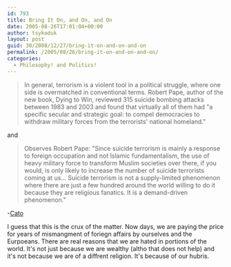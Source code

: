 ```yaml
---
id: 793
title: Bring It On, and On, and On
date: 2005-08-26T17:01:04+00:00
author: tsykoduk
layout: post
guid: 30/2008/12/27/bring-it-on-and-on-and-on
permalink: /2005/08/26/bring-it-on-and-on-and-on/
categories:
  - Philosophy! and Politics!
---
```

<blockquote>In general, terrorism is a violent tool in a political struggle, where one side is overmatched in conventional terms. Robert Pape, author of the new book, Dying to Win, reviewed 315 suicide bombing attacks between 1983 and 2003 and found that virtually all of them had "a specific secular and strategic goal: to compel democracies to withdraw military forces from the terrorists' national homeland."</blockquote>

and


<blockquote> Observes Robert Pape: "Since suicide terrorism is mainly a response to foreign occupation and not Islamic fundamentalism, the use of heavy military force to transform Muslim societies over there, if you would, is only likely to increase the number of suicide terrorists coming at us... Suicide terrorism is not a supply-limited phenomenon where there are just a few hundred around the world willing to do it because they are religious fanatics. It is a demand-driven phenomenon."</blockquote>

-<a href="http://www.cato.org/pub_display.php?pub_id=4312">Cato</a>


I guess that this is the crux of the matter. Now days, we are paying the price for years of mismangment of foriegn affairs by ourselves and the Eurpoeans. There are real reasons that we are hated in portions of the world. It's not just because we are wealthy (altho that does not help) and it's not because we are of a diffrent religion. It's because of our hubris.